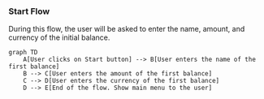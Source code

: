 ### Start Flow

During this flow, the user will be asked to enter the name, amount, and currency of the initial balance.

```mermaid
graph TD
    A[User clicks on Start button] --> B[User enters the name of the first balance]
    B --> C[User enters the amount of the first balance]
    C --> D[User enters the currency of the first balance]
    D --> E[End of the flow. Show main menu to the user]

